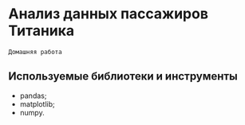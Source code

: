 # Анализ данных пассажиров Титаника

`Домашняя работа`

## Используемые библиотеки и инструменты
- pandas;
- matplotlib;
- numpy.
